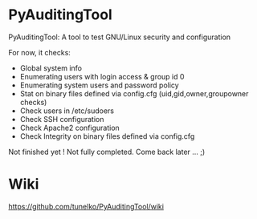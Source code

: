 PyAuditingTool
==============
PyAuditingTool: A tool to test GNU/Linux security and configuration

For now, it checks: 

- Global system info
- Enumerating users with login access & group id 0
- Enumerating system users and password policy 
- Stat on binary files defined via config.cfg (uid,gid,owner,groupowner checks)
- Check users in /etc/sudoers
- Check SSH configuration 
- Check Apache2 configuration
- Check Integrity on binary files defined via config.cfg 


Not finished yet ! Not fully completed.
Come back later ... ;)



Wiki
==============

https://github.com/tunelko/PyAuditingTool/wiki
